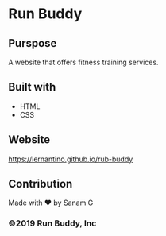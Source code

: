 # Run Buddy

## Purspose
A website that offers fitness training services.

## Built with
* HTML
* CSS

## Website
https://lernantino.github.io/rub-buddy

## Contribution
Made with ❤️ by Sanam G

### ©️2019 Run Buddy, Inc 
